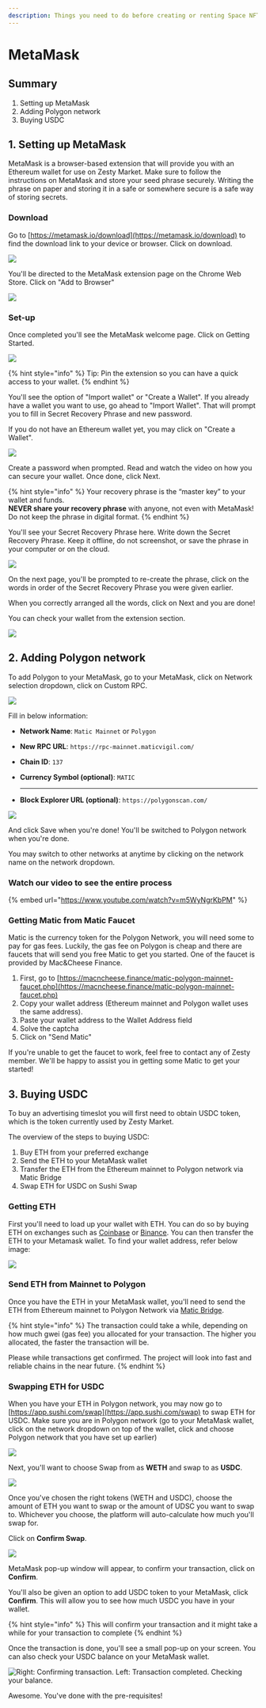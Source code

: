 ```yaml
---
description: Things you need to do before creating or renting Space NFT.
---
```


# MetaMask

## Summary

1. Setting up MetaMask
2. Adding Polygon network
3. Buying USDC

## 1. Setting up MetaMask

MetaMask is a browser-based extension that will provide you with an Ethereum wallet for use on Zesty Market. Make sure to follow the instructions on MetaMask and store your seed phrase securely. Writing the phrase on paper and storing it in a safe or somewhere secure is a safe way of storing secrets.

### Download

Go to [https://metamask.io/download](https://metamask.io/download) to find the download link to your device or browser. Click on download.

![](../.gitbook/assets/MM\_01\_Download.png)

You'll be directed to the MetaMask extension page on the Chrome Web Store. Click on "Add to Browser"

![](../.gitbook/assets/MM\_02\_extension.png)

### Set-up

Once completed you'll see the MetaMask welcome page. Click on Getting Started.

![](../.gitbook/assets/MM\_03\_GetStarted.png)

{% hint style="info" %}
Tip: Pin the extension so you can have a quick access to your wallet.
{% endhint %}

You'll see the option of "Import wallet" or "Create a Wallet". If you already have a wallet you want to use, go ahead to "Import Wallet". That will prompt you to fill in Secret Recovery Phrase and new password.

If you do not have an Ethereum wallet yet, you may click on "Create a Wallet".

![](../.gitbook/assets/MM\_04.1\_CreateNew.png)

Create a password when prompted. Read and watch the video on how you can secure your wallet. Once done, click Next.

{% hint style="info" %}
Your recovery phrase is the “master key” to your wallet and funds.\
**NEVER share your recovery phrase** with anyone, not even with MetaMask!\
Do not keep the phrase in digital format.
{% endhint %}

You'll see your Secret Recovery Phrase here. Write down the Secret Recovery Phrase. Keep it offline, do not screenshot, or save the phrase in your computer or on the cloud.

![](../.gitbook/assets/MM\_04.1\_CreateNew.png)

On the next page, you'll be prompted to re-create the phrase, click on the words in order of the Secret Recovery Phrase you were given earlier.

When you correctly arranged all the words, click on Next and you are done!

You can check your wallet from the extension section.

![](../.gitbook/assets/MM\_05\_DonePinned.png)

## 2. Adding Polygon network

To add Polygon to your MetaMask, go to your MetaMask, click on Network selection dropdown, click on Custom RPC.

![](../.gitbook/assets/Poly\_01.png)

Fill in below information:

* **Network Name**: `Matic Mainnet` or `Polygon`
* **New RPC URL**: `https://rpc-mainnet.maticvigil.com/`
* **Chain ID**: `137`
* **Currency Symbol (optional)**: `MATIC`
*    ****

    **Block Explorer URL (optional)**: `https://polygonscan.com/`

![](../.gitbook/assets/Poly\_02.png)

And click Save when you're done! You'll be switched to Polygon network when you're done.

You may switch to other networks at anytime by clicking on the network name on the network dropdown.

### **Watch our video to see the entire process** <a href="#watch-our-video-to-see-the-entire-process" id="watch-our-video-to-see-the-entire-process"></a>

{% embed url="https://www.youtube.com/watch?v=m5WyNgrKbPM" %}

### **Getting Matic from Matic Faucet**

Matic is the currency token for the Polygon Network, you will need some to pay for gas fees. Luckily, the gas fee on Polygon is cheap and there are faucets that will send you free Matic to get you started. One of the faucet is provided by Mac\&Cheese Finance.

1. First, go to [https://macncheese.finance/matic-polygon-mainnet-faucet.php](https://macncheese.finance/matic-polygon-mainnet-faucet.php)
2. Copy your wallet address (Ethereum mainnet and Polygon wallet uses the same address).
3. Paste your wallet address to the Wallet Address field
4. Solve the captcha
5. Click on "Send Matic"

If you're unable to get the faucet to work, feel free to contact any of Zesty member. We'll be happy to assist you in getting some Matic to get your started!

## 3. Buying USDC

To buy an advertising timeslot you will first need to obtain USDC token, which is the token currently used by Zesty Market.

The overview of the steps to buying USDC:

1. Buy ETH from your preferred exchange
2. Send the ETH to your MetaMask wallet
3. Transfer the ETH from the Ethereum mainnet to Polygon network via Matic Bridge
4. Swap ETH for USDC on Sushi Swap

### Getting ETH

First you'll need to load up your wallet with ETH. You can do so by buying ETH on exchanges such as [Coinbase](https://www.coinbase.com) or [Binance](https://www.binance.com/en). You can then transfer the ETH to your Metamask wallet. To find your wallet address, refer below image:

![](<../.gitbook/assets/01 Finding wallet account.png>)

### Send ETH from Mainnet to Polygon

Once you have the ETH in your MetaMask wallet, you'll need to send the ETH from Ethereum mainnet to Polygon Network via [Matic Bridge](https://wallet.matic.network/bridge/).

{% hint style="info" %}
The transaction could take a while, depending on how much gwei (gas fee) you allocated for your transaction. The higher you allocated, the faster the transaction will be.

Please while transactions get confirmed. The project will look into fast and reliable chains in the near future.
{% endhint %}

### Swapping ETH for USDC

When you have your ETH in Polygon network, you may now go to [https://app.sushi.com/swap](https://app.sushi.com/swap) to swap ETH for USDC. Make sure you are in Polygon network (go to your MetaMask wallet, click on the network dropdown on top of the wallet, click and choose Polygon network that you have set up earlier)

![](../.gitbook/assets/sushi1.png)

Next, you'll want to choose Swap from as **WETH** and swap to as **USDC**.

![](<../.gitbook/assets/sushi2 (1).png>)

Once you've chosen the right tokens (WETH and USDC), choose the amount of ETH you want to swap or the amount of UDSC you want to swap to. Whichever you choose, the platform will auto-calculate how much you'll swap for.

Click on **Confirm Swap**.

![](../.gitbook/assets/sushi3.png)

MetaMask pop-up window will appear, to confirm your transaction, click on **Confirm**.

You'll also be given an option to add USDC token to your MetaMask, click **Confirm**. This will allow you to see how much USDC you have in your wallet.

{% hint style="info" %}
This will confirm your transaction and it might take a while for your transaction to complete
{% endhint %}

Once the transaction is done, you'll see a small pop-up on your screen. You can also check your USDC balance on your MetaMask wallet.&#x20;

![Right: Confirming transaction. Left: Transaction completed. Checking your balance.](<../.gitbook/assets/sushi4 (1).png>)

Awesome. You've done with the pre-requisites!
